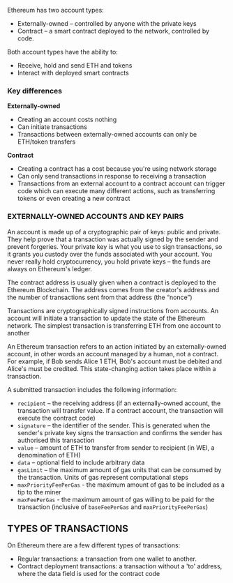 Ethereum has two account types:

-   Externally-owned – controlled by anyone with the private keys
-   Contract – a smart contract deployed to the network, controlled by code.


Both account types have the ability to:

-   Receive, hold and send ETH and tokens
-   Interact with deployed smart contracts

### Key differences

**Externally-owned**

-   Creating an account costs nothing
-   Can initiate transactions
-   Transactions between externally-owned accounts can only be ETH/token transfers

**Contract**

-   Creating a contract has a cost because you're using network storage
-   Can only send transactions in response to receiving a transaction
-   Transactions from an external account to a contract account can trigger code which can execute many different actions, such as transferring tokens or even creating a new contract



### EXTERNALLY-OWNED ACCOUNTS AND KEY PAIRS
An account is made up of a cryptographic pair of keys: public and private. They help prove that a transaction was actually signed by the sender and prevent forgeries. Your private key is what you use to sign transactions, so it grants you custody over the funds associated with your account. You never really hold cryptocurrency, you hold private keys – the funds are always on Ethereum's ledger.

The contract address is usually given when a contract is deployed to the Ethereum Blockchain. The address comes from the creator's address and the number of transactions sent from that address (the “nonce”)

Transactions are cryptographically signed instructions from accounts. An account will initiate a transaction to update the state of the Ethereum network. The simplest transaction is transferring ETH from one account to another

An Ethereum transaction refers to an action initiated by an externally-owned account, in other words an account managed by a human, not a contract. For example, if Bob sends Alice 1 ETH, Bob's account must be debited and Alice's must be credited. This state-changing action takes place within a transaction.

A submitted transaction includes the following information:

-   `recipient`  – the receiving address (if an externally-owned account, the transaction will transfer value. If a contract account, the transaction will execute the contract code)
-   `signature`  – the identifier of the sender. This is generated when the sender's private key signs the transaction and confirms the sender has authorised this transaction
-   `value`  – amount of ETH to transfer from sender to recipient (in WEI, a denomination of ETH)
-   `data`  – optional field to include arbitrary data
-   `gasLimit`  – the maximum amount of gas units that can be consumed by the transaction. Units of gas represent computational steps
-   `maxPriorityFeePerGas`  - the maximum amount of gas to be included as a tip to the miner
-   `maxFeePerGas`  - the maximum amount of gas willing to be paid for the transaction (inclusive of  `baseFeePerGas`  and  `maxPriorityFeePerGas`)

## TYPES OF TRANSACTIONS

On Ethereum there are a few different types of transactions:

-   Regular transactions: a transaction from one wallet to another.
-   Contract deployment transactions: a transaction without a 'to' address, where the data field is used for the contract code
